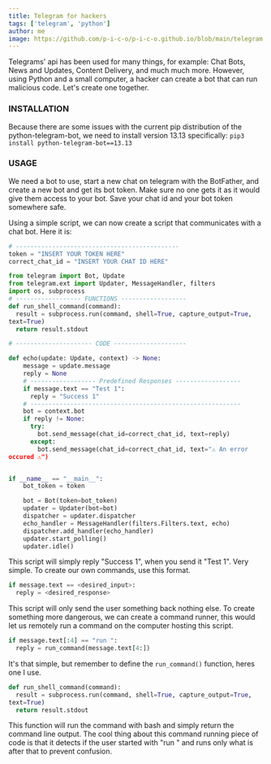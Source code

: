 ```yaml
---
title: Telegram for hackers
tags: ['telegram', 'python']
author: me
image: https://github.com/p-i-c-o/p-i-c-o.github.io/blob/main/telegram.png?raw=true
---
```


Telegrams' api has been used for many things, for example: Chat Bots, News
and Updates, Content Delivery, and much much more. However, using Python
and a small computer, a hacker can create a bot that can run malicious
code.
Let's create one together.

### INSTALLATION
Because there are some issues with the current pip distribution of the
python-telegram-bot, we need to install version 13.13 specifically:
`pip3 install python-telegram-bot==13.13`

### USAGE
We need a bot to use, start a new chat on telegram with the BotFather, and
create a new bot and get its bot token. Make sure no one gets it as it
would give them access to your bot. Save your chat id and your bot token
somewhere safe.

Using a simple script, we can now create a script that communicates with a
chat bot. Here it is:
```python
# ---------------------------------------------
token = "INSERT YOUR TOKEN HERE"
correct_chat_id = "INSERT YOUR CHAT ID HERE"

from telegram import Bot, Update
from telegram.ext import Updater, MessageHandler, filters
import os, subprocess
# ------------------ FUNCTIONS ------------------
def run_shell_command(command):
  result = subprocess.run(command, shell=True, capture_output=True,
text=True)
  return result.stdout

# --------------------- CODE --------------------

def echo(update: Update, context) -> None:
    message = update.message
    reply = None
    # ------------------ Predefined Responses ------------------
    if message.text == "Test 1":
      reply = "Success 1"
    # ----------------------------------------------------------
    bot = context.bot
    if reply != None:
      try:
        bot.send_message(chat_id=correct_chat_id, text=reply)
      except:
        bot.send_message(chat_id=correct_chat_id, text="⚠️ An error
occured ⚠️")


if __name__ == "__main__":
    bot_token = token

    bot = Bot(token=bot_token)
    updater = Updater(bot=bot)
    dispatcher = updater.dispatcher
    echo_handler = MessageHandler(filters.Filters.text, echo)
    dispatcher.add_handler(echo_handler)
    updater.start_polling()
    updater.idle()
```
This script will simply reply "Success 1", when you send it "Test 1". Very
simple. To create our own commands, use this format.
```python
if message.text == <desired_input>:
  reply = <desired_response>
```
This script will only send the user something back nothing else.
To create something more dangerous, we can create a command runner, this
would let us remotely run a command on the computer hosting this script.
```python
if message.text[:4] == "run ":
  reply = run_command(message.text[4:])
```
It's that simple, but remember to define the `run_command()` function,
heres one I use.
```python
def run_shell_command(command):
  result = subprocess.run(command, shell=True, capture_output=True,
text=True)
  return result.stdout
```
This function will run the command with bash and simply return the command
line output.
The cool thing about this command running piece of code is that it detects
if the user started with "run " and runs only what is after that to
prevent confusion.
